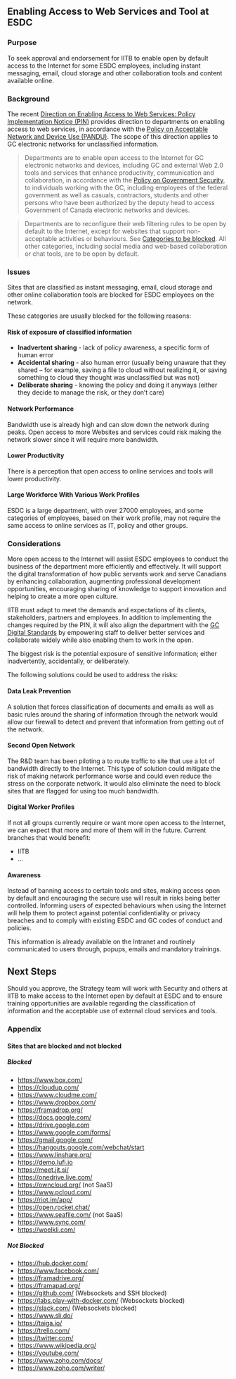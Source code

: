 ## Enabling Access to Web Services and Tool at ESDC

### Purpose

To seek approval and endorsement for IITB to enable open by default access to the Internet for some ESDC employees, including instant messaging, email, cloud storage and other collaboration tools and content available online.

### Background

The recent [Direction on Enabling Access to Web Services: Policy Implementation Notice (PIN)](https://www.tbs-sct.gc.ca/pol/doc-eng.aspx?id=32588) provides direction to departments on enabling access to web services, in accordance with the [Policy on Acceptable Network and Device Use (PANDU)](https://www.tbs-sct.gc.ca/pol/doc-eng.aspx?id=27122). The scope of this direction applies to GC electronic networks for unclassified information.

> Departments are to enable open access to the Internet for GC electronic networks and devices, including GC and external Web 2.0 tools and services that enhance productivity, communication and collaboration, in accordance with the [Policy on Government Security](https://www.tbs-sct.gc.ca/pol/doc-eng.aspx?id=16578), to individuals working with the GC, including employees of the federal government as well as casuals, contractors, students and other persons who have been authorized by the deputy head to access Government of Canada electronic networks and devices.

> Departments are to reconfigure their web filtering rules to be open by default to the Internet, except for websites that support non-acceptable activities or behaviours. See [Categories to be blocked](https://www.tbs-sct.gc.ca/pol/doc-eng.aspx?id=32588#appA). All other categories, including social media and web-based collaboration or chat tools, are to be open by default.

### Issues

Sites that are classified as instant messaging, email, cloud storage and other online collaboration tools are blocked for ESDC employees on the network.

These categories are usually blocked for the following reasons:

#### Risk of exposure of classified information

- **Inadvertent sharing** - lack of policy awareness, a specific form of human error
- **Accidental sharing** - also human error (usually being unaware that they shared – for example, saving a file to cloud without realizing it, or saving something to cloud they thought was unclassified but was not)
- **Deliberate sharing** - knowing the policy and doing it anyways (either they decide to manage the risk, or they don’t care)

#### Network Performance

Bandwidth use is already high and can slow down the network during peaks. Open access to more Websites and services could risk making the network slower since it will require more bandwidth.

#### Lower Productivity

There is a perception that open access to online services and tools will lower productivity.

#### Large Workforce With Various Work Profiles

ESDC is a large department, with over 27000 employees, and some categories of employees, based on their work profile, may not require the same access to online services as IT, policy and other groups.

### Considerations

More open access to the Internet will assist ESDC employees to conduct the business of the department more efficiently and effectively.
It will support the digital transformation of how public servants work and serve Canadians by enhancing collaboration, augmenting professional development opportunities, encouraging sharing of knowledge to support innovation and helping to create a more open culture.

IITB must adapt to meet the demands and expectations of its clients, stakeholders, partners and employees.
In addition to implementing the changes required by the PIN, it will also align the department with the [GC Digital Standards](https://www.canada.ca/en/government/system/digital-government/government-canada-digital-standards.html) by empowering staff to deliver better services and collaborate widely while also enabling them to work in the open.

The biggest risk is the potential exposure of sensitive information; either inadvertently, accidentally, or deliberately.

The following solutions could be used to address the risks:

#### Data Leak Prevention

A solution that forces classification of documents and emails as well as basic rules around the sharing of information through the network would allow our firewall to detect and prevent that information from getting out of the network.

#### Second Open Network

The R&D team has been piloting a to route traffic to site that use a lot of bandwidth directly to the Internet.
This type of solution could mitigate the risk of making network performance worse and could even reduce the stress on the corporate network.
It would also eliminate the need to block sites that are flagged for using too much bandwidth.

#### Digital Worker Profiles

If not all groups currently require or want more open access to the Internet, we can expect that more and more of them will in the future.
Current branches that would benefit:

- IITB
- ...

#### Awareness

Instead of banning access to certain tools and sites, making access open by default and encouraging the secure use will result in risks being better controlled.
Informing users of expected behaviours when using the Internet will help them to protect against potential confidentiality or privacy breaches and to comply with existing ESDC and GC codes of conduct and policies.

This information is already available on the Intranet and routinely communicated to users through, popups, emails and mandatory trainings.

## Next Steps

Should you approve, the Strategy team will work with Security and others at IITB to make access to the Internet open by default at ESDC and to ensure training opportunities are available regarding the classification of information and the acceptable use of external cloud services and tools.

### Appendix

#### Sites that are blocked and not blocked

##### Blocked

- https://www.box.com/
- https://cloudup.com/
- https://www.cloudme.com/
- https://www.dropbox.com/
- https://framadrop.org/
- https://docs.google.com/
- https://drive.google.com
- https://www.google.com/forms/
- https://gmail.google.com/
- https://hangouts.google.com/webchat/start
- https://www.linshare.org/
- https://demo.lufi.io
- https://meet.jit.si/
- https://onedrive.live.com/
- https://owncloud.org/ (not SaaS)
- https://www.pcloud.com/
- https://riot.im/app/
- https://open.rocket.chat/
- https://www.seafile.com/ (not SaaS)
- https://www.sync.com/
- https://woelkli.com/

##### Not Blocked

- https://hub.docker.com/
- https://www.facebook.com/
- https://framadrive.org/
- https://framapad.org/
- https://github.com/  (Websockets and SSH blocked)
- https://labs.play-with-docker.com/ (Websockets blocked)
- https://slack.com/ (Websockets blocked)
- https://www.sli.do/
- https://taiga.io/
- https://trello.com/
- https://twitter.com/
- https://www.wikipedia.org/
- https://youtube.com/
- https://www.zoho.com/docs/
- https://www.zoho.com/writer/
